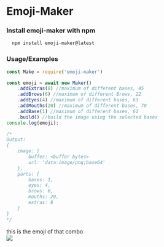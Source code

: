 # Emoji-Maker

### Install emoji-maker with npm
```bash
  npm install emoji-maker@latest
```

### Usage/Examples

```javascript
const Make = require('emoji-maker')

const emoji = await new Maker()
    .addExtras(8) //maximum of different bases, 45
    .addBrows(6) //maximum of different Brows, 22
    .addEyes(4) //maximum of different bases, 63
    .addMouths(20) //maximum of different bases, 70
    .addBase(1) //maximum of different bases, 61
    .build() //build the image using the selected bases
console.log(emoji);

/*
Output:
{
    image: {
        buffer: <buffer bytes>
        url: 'data:image/png;base64'
    },
    parts: { 
        bases: 1, 
        eyes: 4, 
        brows: 6, 
        mouths: 20, 
        extras: 8 
    }
}
*/
```
this is the emoji of that combo
<br>
<img src="https://imgur.com/5cxaco1.png">